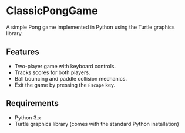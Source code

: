 # ClassicPongGame

A simple Pong game implemented in Python using the Turtle graphics library.

## Features
- Two-player game with keyboard controls.
- Tracks scores for both players.
- Ball bouncing and paddle collision mechanics.
- Exit the game by pressing the `Escape` key.

## Requirements
- Python 3.x
- Turtle graphics library (comes with the standard Python installation)

